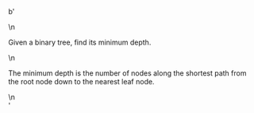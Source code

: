 b'<div class="question-description">\n<p><p>Given a binary tree, find its minimum depth.</p>\n<p>The minimum depth is the number of nodes along the shortest path from the root node down to the nearest leaf node.</p></p>\n</div>'